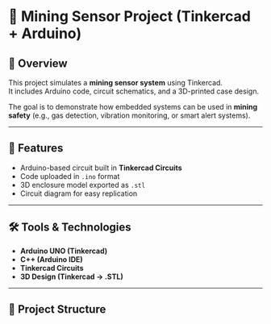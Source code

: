 

# 🚀 Mining Sensor Project (Tinkercad + Arduino)

## 📌 Overview
This project simulates a **mining sensor system** using Tinkercad.  
It includes Arduino code, circuit schematics, and a 3D-printed case design.  

The goal is to demonstrate how embedded systems can be used in **mining safety** (e.g., gas detection, vibration monitoring, or smart alert systems).

---

## 🔧 Features
- Arduino-based circuit built in **Tinkercad Circuits**
- Code uploaded in `.ino` format
- 3D enclosure model exported as `.stl`
- Circuit diagram for easy replication

---

## 🛠️ Tools & Technologies
- **Arduino UNO (Tinkercad)**
- **C++ (Arduino IDE)**
- **Tinkercad Circuits**
- **3D Design (Tinkercad → .STL)**

---

## 📂 Project Structure

